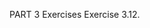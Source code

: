 PART 3 Exercises Exercise 3.12.


<!-- Visit the deployed app at https://phonebook-backend-crimson-pine-1751.fly.dev/ -->